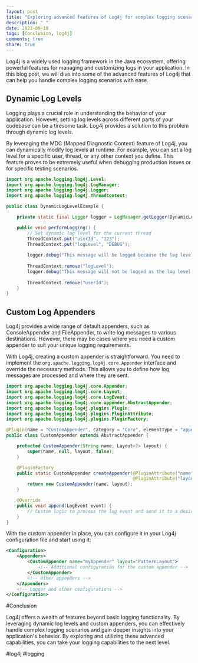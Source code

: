 ```yaml
---
layout: post
title: "Exploring advanced features of Log4j for complex logging scenarios"
description: " "
date: 2023-09-18
tags: [Conclusion, log4j]
comments: true
share: true
---
```


Log4j is a widely used logging framework in the Java ecosystem, offering powerful features for managing and customizing logs in your application. In this blog post, we will dive into some of the advanced features of Log4j that can help you handle complex logging scenarios with ease.

## Dynamic Log Levels

Logging plays a crucial role in understanding the behavior of your application. However, setting log levels across different parts of your codebase can be a tiresome task. Log4j provides a solution to this problem through dynamic log levels.

By leveraging the MDC (Mapped Diagnostic Context) feature of Log4j, you can dynamically modify log levels at runtime. For example, you can set a log level for a specific user, thread, or any other context you define. This feature proves to be extremely useful when debugging production issues or for specific testing scenarios.

```java
import org.apache.logging.log4j.Level;
import org.apache.logging.log4j.LogManager;
import org.apache.logging.log4j.Logger;
import org.apache.logging.log4j.ThreadContext;

public class DynamicLogLevelExample {

    private static final Logger logger = LogManager.getLogger(DynamicLogLevelExample.class);

    public void performLogging() {
        // Set dynamic log level for the current thread
        ThreadContext.put("userId", "123");
        ThreadContext.put("logLevel", "DEBUG");
        
        logger.debug("This message will be logged because the log level is set to DEBUG for userId 123");
        
        ThreadContext.remove("logLevel");
        logger.debug("This message will not be logged as the log level is reset for userId 123");
        
        ThreadContext.remove("userId");
    }
}
```

## Custom Log Appenders

Log4j provides a wide range of default appenders, such as ConsoleAppender and FileAppender, to write log messages to various destinations. However, there may be cases where you need a custom appender to suit your unique logging requirements.

With Log4j, creating a custom appender is straightforward. You need to implement the `org.apache.logging.log4j.core.Appender` interface and override the necessary methods. This allows you to define how log messages are processed and where they are sent.

```java
import org.apache.logging.log4j.core.Appender;
import org.apache.logging.log4j.core.Layout;
import org.apache.logging.log4j.core.LogEvent;
import org.apache.logging.log4j.core.appender.AbstractAppender;
import org.apache.logging.log4j.plugins.Plugin;
import org.apache.logging.log4j.plugins.PluginAttribute;
import org.apache.logging.log4j.plugins.PluginFactory;

@Plugin(name = "CustomAppender", category = "Core", elementType = "appender", printObject = true)
public class CustomAppender extends AbstractAppender {

    protected CustomAppender(String name, Layout<?> layout) {
        super(name, null, layout, false);
    }

    @PluginFactory
    public static CustomAppender createAppender(@PluginAttribute("name") String name,
                                                @PluginAttribute("layout") Layout<?> layout) {
        return new CustomAppender(name, layout);
    }

    @Override
    public void append(LogEvent event) {
        // Custom logic to process the log event and send it to a desired destination
    }
}
```

With the custom appender in place, you can configure it in your Log4j configuration file and start using it:

```xml
<Configuration>
    <Appenders>
        <CustomAppender name="myAppender" layout="PatternLayout">
            <!-- Additional configuration for the custom appender -->
        </CustomAppender>
        <!-- Other appenders -->
    </Appenders>
    <!-- Logger and other configurations -->
</Configuration>
```

#Conclusion

Log4j offers a wealth of features beyond basic logging functionality. By leveraging dynamic log levels and custom appenders, you can effectively handle complex logging scenarios and gain deeper insights into your application's behavior. By exploring and utilizing these advanced capabilities, you can take your logging capabilities to the next level.

#log4j #logging